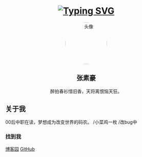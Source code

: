 <h1 align="center">
<a href="https://git.io/typing-svg"><img src="https://readme-typing-svg.demolab.com?font=Fira+Code&pause=1000&center=%E7%9C%9F&vCenter=%E7%9C%9F&repeat=%E5%81%87&width=435&lines=System.out.print(%22Hello+World!%22);%E4%BD%A0%E5%A5%BD+%E4%B8%96%E7%95%8C%EF%BC%81" alt="Typing SVG" /></a>
</h1>

<div class="top" style="text-align: center;">
    <img style="width: 130px; height: 130px; border-radius: 50%;" src="http://q2.qlogo.cn/headimg_dl?dst_uin=2544728048&spec=100" alt="头像">
    <h2 style="font-size: 20px;">张素豪</h2>
    醉拍春衫惜旧香，天将离恨恼天狂。
</div>


## 关于我
00后中职在读，梦想成为改变世界的码农。
/小菜鸡一枚
/改bug中

### 找到我
[博客园](https://www.cnblogs.com/zsuh) [GitHub](https://github.com/zsuh)
